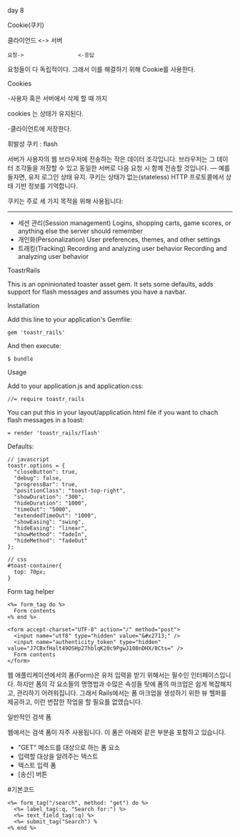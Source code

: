 
day 8 

Cookie(쿠키)

클라이언드 <-> 서버 

    요청->                 <-응답

요청들이 다 독립적이다. 그래서 이를 해결하기 위해 Cookie를 사용한다.

Cookies

-사용자 혹은 서버에서 삭제 할 때 까지

  cookies 는 상태가 유지된다.

-클라이언트에 저장한다.

휘발성 쿠키 : flash

서버가 사용자의 웹 브라우저에 전송하는 작은 데이터 조각입니다. 브라우저는 그 데이터 조각들을 저장할 수 있고 동일한 서버로 다음 요청 시 함께 전송할 것입니다. — 예를 들자면, 유저 로그인 상태 유지. 쿠키는 상태가 없는(stateless) HTTP 프로토콜에서 상태 기반 정보를 기억합니다. 

쿠키는 주로 세 가지 목적을 위해 사용됩니다:

---

- 세션 관리(Session management)
  Logins, shopping carts, game scores, or anything else the server should remember
- 개인화(Personalization)
  User preferences, themes, and other settings
- 트래킹(Tracking)
  Recording and analyzing user behavior
  Recording and analyzing user behavior

ToastrRails

This is an opninionated toaster asset gem. It sets some defaults, adds support for flash messages and assumes you have a navbar.

Installation

Add this line to your application's Gemfile:

    gem 'toastr_rails'

And then execute:

    $ bundle

Usage

Add to your application.js and application.css:

    //= require toastr_rails

You can put this in your layout/application.html file if you want to chach flash messages in a toast:

    = render 'toastr_rails/flash'

Defaults:

    // javascript
    toastr.options = {
      "closeButton": true,
      "debug": false,
      "progressBar": true,
      "positionClass": "toast-top-right",
      "showDuration": "300",
      "hideDuration": "1000",
      "timeOut": "5000",
      "extendedTimeOut": "1000",
      "showEasing": "swing",
      "hideEasing": "linear",
      "showMethod": "fadeIn",
      "hideMethod": "fadeOut"
    };
    
    // css
    #toast-container{
      top: 70px;
    }





Form tag helper

    <%= form_tag do %>
      Form contents
    <% end %>

    <form accept-charset="UTF-8" action="/" method="post">
      <input name="utf8" type="hidden" value="&#x2713;" />
      <input name="authenticity_token" type="hidden" value="J7CBxfHalt49OSHp27hblqK20c9PgwJ108nDHX/8Cts=" />
      Form contents
    </form>

 웹 애플리케이션에서의 폼(Form)은 유저 입력을 받기 위해서는 필수인 인터페이스입니다. 하지만 폼의 각 요소들의 명명법과 수많은 속성들 탓에 폼의 마크업은 쉽게 복잡해지고, 관리하기 어려워집니다. 그래서 Rails에서는 폼 마크업을 생성하기 위한 뷰 헬퍼를 제공하고, 이런 번잡한 작업을 할 필요를 없앴습니다. 

일반적인 검색 폼

웹에서는 검색 폼이 자주 사용됩니다. 이 폼은 아래와 같은 부분을 포함하고 있습니다.

- "GET" 메소드를 대상으로 하는 폼 요소
- 입력할 대상을 알려주는 텍스트
- 텍스트 입력 폼
- [송신] 버튼

#기본코드

    <%= form_tag("/search", method: "get") do %>
      <%= label_tag(:q, "Search for:") %>
      <%= text_field_tag(:q) %>
      <%= submit_tag("Search") %
    <% end %>


